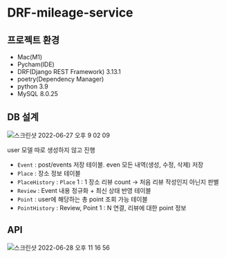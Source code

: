 # DRF-mileage-service
## 프로젝트 환경
- Mac(M1)
- Pycham(IDE)
- DRF(Django REST Framework) 3.13.1
- poetry(Dependency Manager)
- python 3.9
- MySQL 8.0.25

## DB 설계
![스크린샷 2022-06-27 오후 9 02 09](https://user-images.githubusercontent.com/96563289/176197986-b59a6ecf-db21-446a-a66a-29affa255439.png)

user 모델 따로 생성하지 않고 진행
- `Event` : post/events 저장 테이블. even 모든 내역(생성, 수정, 삭제) 저장
- `Place` : 장소 정보 테이블
- `PlaceHistory` : `Place` 1 : 1 장소 리뷰 count -> 처음 리뷰 작성인지 아닌지 판별
- `Review` : Event 내용 정규화 + 최신 상태 반영 테이블
- `Point` : user에 해당하는 총 point 조회 가능 테이블
- `PointHistory` : Review, Point 1 : N 연결, 리뷰에 대한 point 정보

##  API
![스크린샷 2022-06-28 오후 11 16 56](https://user-images.githubusercontent.com/96563289/176205150-3669d00b-6eed-4412-ab01-b17d7e7e9583.png)

